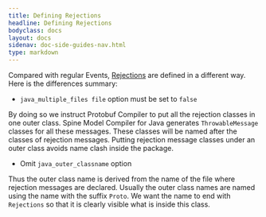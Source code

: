 ```yaml
---
title: Defining Rejections
headline: Defining Rejections
bodyclass: docs
layout: docs
sidenav: doc-side-guides-nav.html
type: markdown
---
```

Compared with regular Events, [Rejections](/docs/concepts/rejection.html) are defined in a different way. Here is the differences summary:

* `java_multiple_files file` option must be set to `false`

By doing so we instruct Protobuf Compiler to put all the rejection classes in one outer class.
Spine Model Compiler for Java generates `ThrowableMessage` classes for all these messages. 
These classes will be named after the classes of rejection messages.
Putting rejection message classes under an outer class avoids name clash inside the package.

* Omit `java_outer_classname` option

Thus the outer class name is derived from the name of the file where rejection messages are declared. 
Usually the outer class names are named using the name with the suffix `Proto`. 
We want the name to end with `Rejections` so that it is clearly visible what is inside this class.



